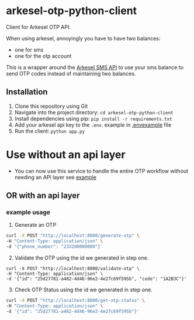 # arkesel-otp-python-client
Client for Arkesel OTP API.

When using arkesel, annoyingly you have to have two balances:
- one for sms
- one for the otp account

This is a wrapper around the [Arkesel SMS API](https://developers.arkesel.com/#tag/SMS-V2) to use your sms balance to send OTP codes instead of maintaining two balances.

## Installation
1. Clone this repository using Git
2. Navigate into the project directory: `cd arkesel-otp-python-client`
3. Install dependencies using pip: `pip install -r requirements.txt` 
4. Add your arkesel api key to the `.env`. example in [.envexample](/.envexample) file
5. Run the client: `python app.py`

# Use without an api layer
* You can now use this service to handle the entire OTP workflow without needing an API layer
see [example](/otp_as_a_service.py)

## OR with an api layer
### example usage
1. Generate an OTP
```bash
curl -X POST "http://localhost:8000/generate-otp" \
-H "Content-Type: application/json" \
-d '{"phone_number": "233200000000"}'
```

2. Validate the OTP
using the id we generated in step one.
```
curl -X POST "http://localhost:8000/validate-otp" \
-H "Content-Type: application/json" \
-d '{"id": "25d27781-a482-4d46-96e2-4e27c69f595b", "code": "1A2B3C"}'
```

3. Check OTP Status
using the id we generated in step one.
```bash
curl -X POST "http://localhost:8000/get-otp-status" \
-H "Content-Type: application/json" \
-d '{"id": "25d27781-a482-4d46-96e2-4e27c69f595b"}'
```

